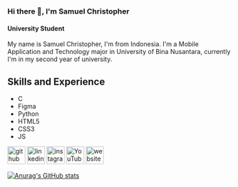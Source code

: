 ### Hi there 👋, I'm Samuel Christopher
#### University Student
My name is Samuel Christopher, I'm from Indonesia. I'm a Mobile Application and Technology major in University of Bina Nusantara, currently I'm in my second year of university.

## Skills and Experience
* C
* Figma
* Python
* HTML5
* CSS3
* JS


[<img src='https://cdn.jsdelivr.net/npm/simple-icons@3.0.1/icons/github.svg' alt='github' height='40'>](https://github.com/samuel-sshi)  [<img src='https://cdn.jsdelivr.net/npm/simple-icons@3.0.1/icons/linkedin.svg' alt='linkedin' height='40'>](https://www.linkedin.com/in/samuelchristopher03/)  [<img src='https://cdn.jsdelivr.net/npm/simple-icons@3.0.1/icons/instagram.svg' alt='instagram' height='40'>](https://www.instagram.com/samuel_sshi/)  [<img src='https://cdn.jsdelivr.net/npm/simple-icons@3.0.1/icons/youtube.svg' alt='YouTube' height='40'>](https://www.youtube.com/channel/UCDpQZSks1LkBahhI-eI4j3Q)  [<img src='https://cdn.jsdelivr.net/npm/simple-icons@3.0.1/icons/icloud.svg' alt='website' height='40'>](https://samuel-sshi.github.io)





[![Anurag's GitHub stats](https://github-readme-stats.vercel.app/api?username=samuel-sshi)](https://github.com/anuraghazra/github-readme-stats)





<!--
**samuel-sshi/samuel-sshi** is a ✨ _special_ ✨ repository because its `README.md` (this file) appears on your GitHub profile.

Here are some ideas to get you started:

- 🔭 I’m currently working on ...
- 🌱 I’m currently learning ...
- 👯 I’m looking to collaborate on ...
- 🤔 I’m looking for help with ...
- 💬 Ask me about ...
- 📫 How to reach me: ...
- 😄 Pronouns: ...
- ⚡ Fun fact: ...
-->
